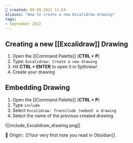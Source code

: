 ```yaml
---
📅 created: 09.09.2022 11:54
aliases: "How to create a new Excalidraw drawing"
tags:
- September 2022
---
```


## Creating a new [[Excalidraw]] Drawing
1. Open the [[Command Palette]] (**CTRL + P**)
2. Type: `Excalidraw: Create a new drawing`
3. Hit **CTRL + ENTER** to open it in Splitview!
4. Create your drawing


## Embedding Drawing
1. Open the [[Command Palette]] (**CTRL + P**)
2. Type `include` 
3. Select `Excalidraw: Transclude (embed) a drawing`
4. Select the name of the previous created drawing

![[include_Excalidraw_drawing.png]]

🔮 Origin::  [[Your very first note you read in Obsidian]]
